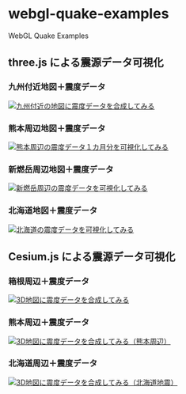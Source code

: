 ﻿# webgl-quake-examples
WebGL Quake Examples

## three.js による震源データ可視化

### 九州付近地図＋震度データ

[![九州付近の地図に震度データを合成してみる](jsdo.it/cx20/assets/screenshot/eaW9.jpg)](https://cx20.github.io/webgl-quake-examples/jsdo.it/cx20/eaW9/)

### 熊本周辺地図＋震度データ

[![熊本周辺の震度データ１カ月分を可視化してみる](jsdo.it/cx20/assets/screenshot/qkX4.jpg)](https://cx20.github.io/webgl-quake-examples/jsdo.it/cx20/qkX4/)

### 新燃岳周辺地図＋震度データ

[![新燃岳周辺の震度データを可視化してみる](jsdo.it/cx20/assets/screenshot/QZsi.jpg)](https://cx20.github.io/webgl-quake-examples/jsdo.it/cx20/QZsi/)

### 北海道地図＋震度データ

[![北海道の震度データを可視化してみる](jsdo.it/cx20/assets/screenshot/Uae9.jpg)](https://cx20.github.io/webgl-quake-examples/jsdo.it/cx20/Uae9/)

## Cesium.js による震源データ可視化

### 箱根周辺＋震度データ

[![3D地図に震度データを合成してみる](jsdo.it/cx20/assets/screenshot/tkxo.jpg)](https://cx20.github.io/webgl-quake-examples/jsdo.it/cx20/tkxo/)

### 熊本周辺＋震度データ

[![3D地図に震度データを合成してみる（熊本周辺）](jsdo.it/cx20/assets/screenshot/0MBc.jpg)](https://cx20.github.io/webgl-quake-examples/jsdo.it/cx20/0MBc/)

### 北海道周辺＋震度データ

[![3D地図に震度データを合成してみる（北海道地震）](jsdo.it/cx20/assets/screenshot/sTSf.jpg)](https://cx20.github.io/webgl-quake-examples/jsdo.it/cx20/sTSf/)
